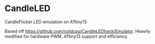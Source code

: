 # CandleLED
CandleFlicker LED emulation on ATtiny13

Based off https://github.com/cpldcpu/CandleLEDhack/Emulator. Heavily modified
for hardware PWM, ATtiny13 support and efficiency.
